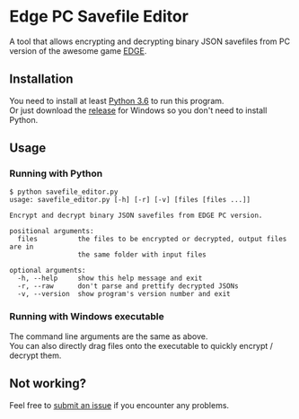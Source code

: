 # Edge PC Savefile Editor

A tool that allows encrypting and decrypting binary JSON savefiles from PC version of the awesome game [EDGE](http://2trib.es/edge).  

## Installation

You need to install at least [Python 3.6](https://www.python.org/downloads/) to run this program.  
Or just download the [release](https://github.com/WEGFan/Edge-PC-Savefile-Editor/releases) for Windows so you don't need to install Python.  

## Usage

### Running with Python

```plaintext
$ python savefile_editor.py
usage: savefile_editor.py [-h] [-r] [-v] [files [files ...]]

Encrypt and decrypt binary JSON savefiles from EDGE PC version.

positional arguments:
  files          the files to be encrypted or decrypted, output files are in
                 the same folder with input files

optional arguments:
  -h, --help     show this help message and exit
  -r, --raw      don't parse and prettify decrypted JSONs
  -v, --version  show program's version number and exit
```

### Running with Windows executable

The command line arguments are the same as above.  
You can also directly drag files onto the executable to quickly encrypt / decrypt them.

## Not working?

Feel free to [submit an issue](https://github.com/WEGFan/Edge-PC-Savefile-Editor/issues/new) if you encounter any problems.  
